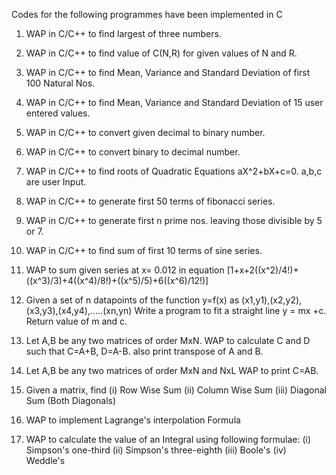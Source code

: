 Codes for the following programmes have been implemented in C

1. WAP in C/C++ to find largest of three numbers.

2. WAP in C/C++ to find value of C(N,R) for given values of N and R.

3. WAP in C/C++ to find Mean, Variance and Standard Deviation of first 100 Natural Nos.

4. WAP in C/C++ to find Mean, Variance and Standard Deviation of 15 user entered values.

5. WAP in C/C++ to convert given decimal to binary number.

6. WAP in C/C++ to convert binary to decimal number.

7. WAP in C/C++ to find roots of Quadratic Equations aX^2+bX+c=0. a,b,c are user Input.

8. WAP in C/C++ to generate first 50 terms of fibonacci series.

9. WAP in C/C++ to generate first n prime nos. leaving those divisible by 5 or 7.

10. WAP in C/C++ to find sum of first 10 terms of sine series.

11. WAP to sum given series at x= 0.012 in equation [1+x+2((x^2)/4!)+((x^3)/3)+4((x^4)/8!)+((x^5)/5)+6((x^6)/12!)]

12. Given a set of n datapoints of the function y=f(x) as (x1,y1),(x2,y2),(x3,y3),(x4,y4),.....(xn,yn)
    Write a program to fit a straight line y = mx +c. Return value of m and c.

13. Let A,B be any two matrices of order MxN. WAP to calculate C and D such that C=A+B, D=A-B.
    also print transpose of A and B.

14. Let A,B be any two matrices of order MxN and NxL WAP to print C=AB.

15. Given a matrix, find
    (i)   Row Wise Sum
    (ii)  Column Wise Sum
    (iii) Diagonal Sum (Both Diagonals)

16. WAP to implement Lagrange's interpolation Formula

17. WAP to calculate the value of an Integral using following formulae:
    (i)   Simpson's one-third
    (ii)  Simpson's three-eighth
    (iii) Boole's
    (iv)  Weddle's
